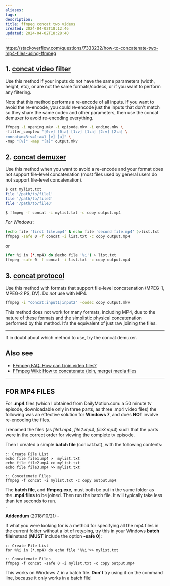 ```yaml
---
aliases: 
tags: 
description:
title: ffmpeg concat two videos
created: 2024-04-02T18:12:46
updated: 2024-04-02T18:28:40
---
```


<https://stackoverflow.com/questions/7333232/how-to-concatenate-two-mp4-files-using-ffmpeg>

## 1. [concat video filter](https://ffmpeg.org/ffmpeg-filters.html#concat)

Use this method if your inputs do not have the same parameters (width, height, etc), or are not the same formats/codecs, or if you want to perform any filtering.

Note that this method performs a re-encode of all inputs. If you want to avoid the re-encode, you could re-encode just the inputs that don't match so they share the same codec and other parameters, then use the concat demuxer to avoid re-encoding everything.

```bash
ffmpeg -i opening.mkv -i episode.mkv -i ending.mkv \
-filter_complex "[0:v] [0:a] [1:v] [1:a] [2:v] [2:a] \
concat=n=3:v=1:a=1 [v] [a]" \
-map "[v]" -map "[a]" output.mkv
```

## 2. [concat demuxer](https://ffmpeg.org/ffmpeg-formats.html#concat-1)

Use this method when you want to avoid a re-encode and your format does not support file-level concatenation (most files used by general users do not support file-level concatenation).

```bash
$ cat mylist.txt
file '/path/to/file1'
file '/path/to/file2'
file '/path/to/file3'
    
$ ffmpeg -f concat -i mylist.txt -c copy output.mp4
```

*For Windows*:

```bash
(echo file 'first file.mp4' & echo file 'second file.mp4' )>list.txt
ffmpeg -safe 0 -f concat -i list.txt -c copy output.mp4
```

or

```bash
(for %i in (*.mp4) do @echo file '%i') > list.txt
ffmpeg -safe 0 -f concat -i list.txt -c copy output.mp4

```

## 3. [concat protocol](https://ffmpeg.org/ffmpeg-protocols.html#concat)

Use this method with formats that support file-level concatenation (MPEG-1, MPEG-2 PS, DV). Do *not* use with MP4.

```bash
ffmpeg -i "concat:input1|input2" -codec copy output.mkv
```

This method does not work for many formats, including MP4, due to the nature of these formats and the simplistic physical concatenation performed by this method. It's the equivalent of just raw joining the files.

---

If in doubt about which method to use, try the concat demuxer.

## Also see

- [FFmpeg FAQ: How can I join video files?](https://ffmpeg.org/faq.html#How-can-I-join-video-files_003f)
- [FFmpeg Wiki: How to concatenate (join, merge) media files](https://trac.ffmpeg.org/wiki/Concatenate)

---

## FOR MP4 FILES

For **.mp4** files (which I obtained from DailyMotion.com: a 50 minute tv episode, downloadable only in three parts, as three .mp4 video files) the following was an effective solution for **Windows 7**, and does **NOT** involve re-encoding the files.

I renamed the files (as *file1.mp4*, *file2.mp4*, *file3.mp4*) such that the parts were in the correct order for viewing the complete tv episode.

Then I created a simple **batch file** (concat.bat), with the following contents:

```
:: Create File List
echo file file1.mp4 >  mylist.txt 
echo file file2.mp4 >> mylist.txt
echo file file3.mp4 >> mylist.txt

:: Concatenate Files
ffmpeg -f concat -i mylist.txt -c copy output.mp4
```

The **batch file**, and **ffmpeg.exe**, must both be put in the same folder as the **.mp4 files** to be joined. Then run the batch file. It will typically take less than ten seconds to run.  
. 

**Addendum** (2018/10/21) -

If what you were looking for is a method for specifying all the mp4 files in the current folder without a lot of retyping, try this in your Windows **batch file**instead (**MUST** include the option **-safe 0**):

```
:: Create File List
for %%i in (*.mp4) do echo file '%%i'>> mylist.txt

:: Concatenate Files
ffmpeg -f concat -safe 0 -i mylist.txt -c copy output.mp4
```

This works on Windows 7, in a batch file. **Don't** try using it on the command line, because it only works in a batch file!
